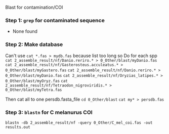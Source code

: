 Blast for contamination/COI
### Step 1: `grep` for contaminated sequence
- None found

### Step 2: Make database
Can't use `cat *.fas > mydb.fas` because list too long so
Do for each spp
`cat 2_assemble_result/nf/Danio.reriro.* > 0_Other/blast/myDanio.fas`
`cat 2_assemble_result/nf/Gasterosteus.acculeatus.* > 0_Other/blast/myGastero.fas`
`cat 2_assemble_result/nf/Danio.reriro.* > 0_Other/blast/myDanio.fas`
`cat 2_assemble_result/nf/Oryzias_latipes.* > 0_Other/blast/myOryz.fas`
`cat 2_assemble_result/nf/Tetraodon_nigroviridis.* > 0_Other/blast/myTetra.fas`

Then cat all to one persdb.fasta_file
`cd 0_Other/blast`
`cat my* > persdb.fas`

### Step 3: `blastn` for C melanurus COI

`blastn -db 2_assemble_result/nf -query 0_Other/C_mel_coi.fas -out results.out`
